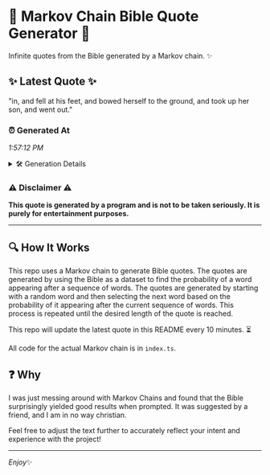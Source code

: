 # 📖 Markov Chain Bible Quote Generator 📖

Infinite quotes from the Bible generated by a Markov chain. ✨

## ✨ Latest Quote ✨
"in, and fell at his feet, and bowed herself to the ground, and took up her son, and went out."

### ⏰ Generated At
*1:57:12 PM*

<details>
    <summary>🛠️ Generation Details</summary>
    <p>
        <strong>🌱 Seed:</strong> in,<br>
        <strong>🔄 Iterations:</strong> 19<br>
        <strong>📜 Context History:</strong><br>[ in, ]: and<br>[ in,, and ]: fell<br>[ in,, and, fell ]: at<br>[ in,, and, fell, at ]: his<br>[ in,, and, fell, at, his ]: feet,<br>[ in,, and, fell, at, his, feet, ]: and<br>[ and, fell, at, his, feet,, and ]: bowed<br>[ fell, at, his, feet,, and, bowed ]: herself<br>[ at, his, feet,, and, bowed, herself ]: to<br>[ his, feet,, and, bowed, herself, to ]: the<br>[ feet,, and, bowed, herself, to, the ]: ground,<br>[ and, bowed, herself, to, the, ground, ]: and<br>[ bowed, herself, to, the, ground,, and ]: took<br>[ herself, to, the, ground,, and, took ]: up<br>[ to, the, ground,, and, took, up ]: her<br>[ the, ground,, and, took, up, her ]: son,<br>[ ground,, and, took, up, her, son, ]: and<br>[ and, took, up, her, son,, and ]: went<br>[ took, up, her, son,, and, went ]: out.<br>
    </p>
</details>

### ⚠️ Disclaimer ⚠️
**This quote is generated by a program and is not to be taken seriously. It is purely for entertainment purposes.**

---

## 🔍 How It Works

This repo uses a Markov chain to generate Bible quotes. The quotes are generated by using the Bible as a dataset to find the probability of a word appearing after a sequence of words. The quotes are generated by starting with a random word and then selecting the next word based on the probability of it appearing after the current sequence of words. This process is repeated until the desired length of the quote is reached.

This repo will update the latest quote in this README every 10 minutes. ⏳

All code for the actual Markov chain is in `index.ts`.

## ❓ Why

I was just messing around with Markov Chains and found that the Bible surprisingly yielded good results when prompted. 
It was suggested by a friend, and I am in no way christian.

Feel free to adjust the text further to accurately reflect your intent and experience with the project!

---

*Enjoy*✨
